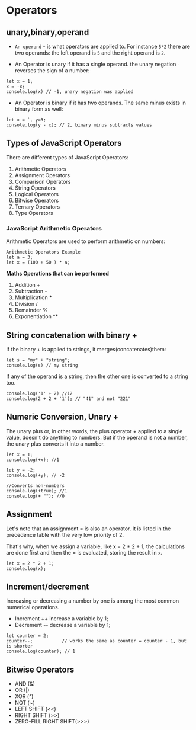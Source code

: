 # Operators

## unary,binary,operand

- `An operand` - is what operators are applied to. For instance `5*2` there are two operands: the left operand is `5` and the right operand is `2`.

- An Operator is unary if it has a single operand. the unary negation `-` reverses the sign of a number:

```
let x = 1;
x = -x;
console.log(x) // -1, unary negation was applied
```

- An Operator is binary if it has two operands. The same minus exists in binary form as well:

```
let x = `, y=3;
console.log(y - x); // 2, binary minus subtracts values
```

## Types of JavaScript Operators

There are different types of JavaScript Operators:

1. Arithmetic Operators
2. Assignment Operators
3. Comparison Operators
4. String Operators
5. Logical Operators
6. Bitwise Operators
7. Ternary Operators
8. Type Operators

### JavaScript Arithmetic Operators

Arithmetic Operators are used to perform arithmetic on numbers:

```
Arithmetic Operators Example
let a = 3;
let x = (100 + 50 ) * a;
```

**Maths Operations that can be performed**

1. Addition +
2. Subtraction -
3. Multiplication \*
4. Division /
5. Remainder %
6. Exponentiation \*\*

## String concatenation with binary +

If the binary + is applied to strings, it merges(concatenates)them:

```
let s = "my" + "string";
console.log(s) // my string
```

If any of the operand is a string, then the other one is converted to a string too.

```
console.log('1' + 2) //12
console.log(2 + 2 + '1'); // "41" and not "221"
```

## Numeric Conversion, Unary +

The unary plus or, in other words, the plus operator + applied to a single value, doesn't do anything to numbers. But if the operand is not a number, the unary plus converts it into a number.

```
let x = 1;
console.log(+x); //1

let y = -2;
console.log(+y); // -2

//Converts non-numbers
console.log(+true); //1
console.log(+ ""); //0
```

## Assignment

Let's note that an assignment = is also an operator. It is listed in the precedence table with the very low priority of 2.

That's why, when we assign a variable, like x = 2 \* 2 + 1, the calculations are done first and then the = is evaluated, storing the result in `x`.

```
let x = 2 * 2 + 1;
console.log(x);
```

## Increment/decrement

Increasing or decreasing a number by one is among the most common numerical operations.

- Increment ++ increase a variable by 1;
- Decrement -- decrease a variable by 1;

```
let counter = 2;
counter--;           // works the same as counter = counter - 1, but is shorter
console.log(counter); // 1
```

## Bitwise Operators

- AND (&)
- OR (|)
- XOR (^)
- NOT (~)
- LEFT SHIFT (<<)
- RIGHT SHIFT (>>)
- ZERO-FILL RIGHT SHIFT(>>>)


